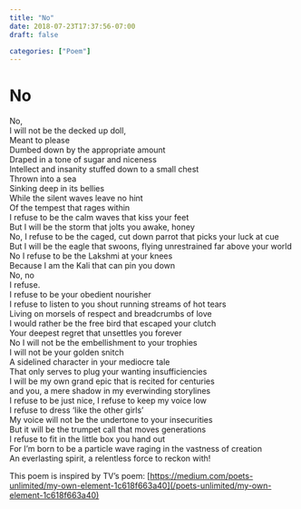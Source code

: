 ```yaml
---
title: "No"
date: 2018-07-23T17:37:56-07:00
draft: false

categories: ["Poem"]
---
```


# No

No,  
I will not be the decked up doll,  
Meant to please  
Dumbed down by the appropriate amount  
Draped in a tone of sugar and niceness  
Intellect and insanity stuffed down to a small chest  
Thrown into a sea  
Sinking deep in its bellies  
While the silent waves leave no hint  
Of the tempest that rages within  
I refuse to be the calm waves that kiss your feet  
But I will be the storm that jolts you awake, honey  
No, I refuse to be the caged, cut down parrot that picks your luck at cue  
But I will be the eagle that swoons, flying unrestrained far above your world  
No I refuse to be the Lakshmi at your knees  
Because I am the Kali that can pin you down  
No, no  
I refuse.  
I refuse to be your obedient nourisher  
I refuse to listen to you shout running streams of hot tears  
Living on morsels of respect and breadcrumbs of love  
I would rather be the free bird that escaped your clutch  
Your deepest regret that unsettles you forever  
No I will not be the embellishment to your trophies  
I will not be your golden snitch  
A sidelined character in your mediocre tale  
That only serves to plug your wanting insufficiencies  
I will be my own grand epic that is recited for centuries  
and you, a mere shadow in my everwinding storylines  
I refuse to be just nice, I refuse to keep my voice low  
I refuse to dress ‘like the other girls’  
My voice will not be the undertone to your insecurities  
But it will be the trumpet call that moves generations  
I refuse to fit in the little box you hand out  
For I’m born to be a particle wave raging in the vastness of creation  
An everlasting spirit, a relentless force to reckon with!

This poem is inspired by TV’s poem: [https://medium.com/poets-unlimited/my-own-element-1c618f663a40](/poets-unlimited/my-own-element-1c618f663a40)
